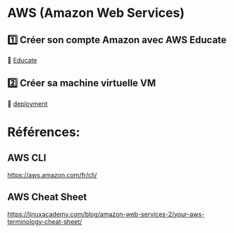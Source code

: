# AWS (Amazon Web Services)


## :one: Créer son compte Amazon avec AWS Educate

:pushpin: [Educate](Educate.md)

## :two: Créer sa machine virtuelle VM

:pushpin: [deployment](Deployment.md)


# Références: 

## AWS CLI

https://aws.amazon.com/fr/cli/

## AWS Cheat Sheet

https://linuxacademy.com/blog/amazon-web-services-2/your-aws-terminology-cheat-sheet/



